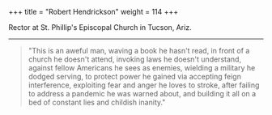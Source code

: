 +++
title = "Robert Hendrickson"
weight = 114
+++

Rector at St. Phillip's Episcopal Church in Tucson, Ariz.

---

> "This is an aweful man, waving a book he hasn't read, in front of a church
> he doesn't attend, invoking laws he doesn't understand, against fellow
> Americans he sees as enemies, wielding a military he dodged serving, to
> protect power he gained via accepting feign interference, exploiting fear
> and anger he loves to stroke, after failing to address a pandemic he was
> warned about, and building it all on a bed of constant lies and childish
> inanity."
